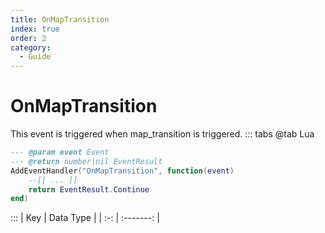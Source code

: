 ```yaml
---
title: OnMapTransition
index: true
order: 2
category:
  - Guide
---
```


# OnMapTransition
This event is triggered when map_transition is triggered.
::: tabs
@tab Lua
```lua
--- @param event Event
--- @return number|nil EventResult
AddEventHandler("OnMapTransition", function(event)
    --[[ ... ]]
    return EventResult.Continue
end)
```

:::
| Key | Data Type |
| :-: | :-------: |
